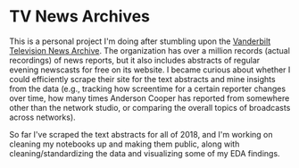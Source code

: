 # TV News Archives

This is a personal project I'm doing after stumbling upon the [Vanderbilt Television News Archive](https://tvnews.vanderbilt.edu/). The organization has over a million records (actual recordings) of news reports, but it also includes abstracts of regular evening newscasts for free on its website. I became curious about whether I could efficiently scrape their site for the text abstracts and mine insights from the data (e.g., tracking how screentime for a certain reporter changes over time, how many times Anderson Cooper has reported from somewhere other than the network studio, or comparing the overall topics of broadcasts across networks).

So far I've scraped the text abstracts for all of 2018, and I'm working on cleaning my notebooks up and making them public, along with cleaning/standardizing the data and visualizing some of my EDA findings.
